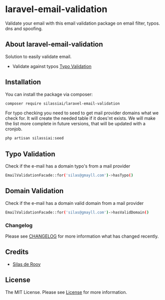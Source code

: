# laravel-email-validation
Validate your email with this email validation package on email filter, typos. dns and spoofing.

## About laravel-email-validation

Solution to easily validate email.

- Validate against typos [Typo Validation](#typo-validation)

## Installation

You can install the package via composer:

```bash
composer require silassiai/laravel-email-validation
```

For typo checking you need to seed to get mail provider domains what we check for.
It will create the needed table if it does'nt exists.
We will make the list more complete in future versions, that will be updated with a cronjob.

```bash
php artisan silassiai:seed
```

## Typo Validation

Check if the e-mail has a domain typo's from a mail provider
```bash
EmailValidationFacade::for('silas@gmayll.com')->hasTypo()
```

## Domain Validation

Check if the e-mail has a domain valid domain from a mail provider
```bash
EmailValidationFacade::for('silas@gmayll.com')->hasValidDomain()
```

### Changelog

Please see [CHANGELOG](CHANGELOG.md) for more information what has changed recently.

## Credits

- [Silas de Rooy](https://github.com/Silassiai)

## License

The MIT License. Please see [License](LICENSE) for more information.
